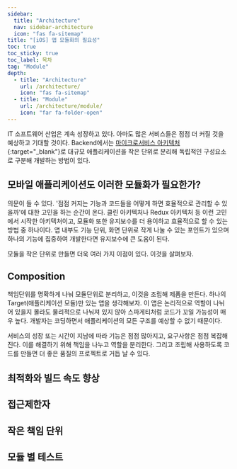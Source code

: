 ```yaml
---
sidebar:
  title: "Architecture"
  nav: sidebar-architecture
  icon: "fas fa-sitemap"
title: "[iOS] 앱 모듈화의 필요성"
toc: true
toc_sticky: true
toc_label: 목차
tag: "Module"
depth:
  - title: "Architecture"
    url: /architecture/
    icon: "fas fa-sitemap"
  - title: "Module"
    url: /architecture/module/
    icon: "far fa-folder-open"
---
```

IT 소프트웨어 산업은 계속 성장하고 있다. 아마도 많은 서비스들은 점점 더 커질 것을 예상하고 기대할 것이다. Backend에서는 [<i class="fas fa-link"></i> 마이크로서비스 아키텍처](https://cloud.google.com/learn/what-is-microservices-architecture?hl=ko){:target="_blank"}로 대규모 애플리케이션을 작은 단위로 분리해 독립적인 구성요소로 구분해 개발하는 방법이 있다.  

## 모바일 애플리케이션도 이러한 모듈화가 필요한가?
의문이 들 수 있다. '점점 커지는 기능과 코드들을 어떻게 하면 효율적으로 관리할 수 있을까'에 대한 고민을 하는 순간이 온다.  클린 아키텍처나 Redux 아키텍처 등 이런 고민에서 시작한 아키텍처이고, 모듈화 또한 유지보수를 더 용이하고 효율적으로 할 수 있는 방법 중 하나이다. 앱 내부도 기능 단위, 화면 단위로 작게 나눌 수 있는 포인트가 있으며 하나의 기능에 집중하여 개발한다면 유지보수에 큰 도움이 된다. 

모듈을 작은 단위로 만들면 더욱 여러 가지 이점이 있다. 이것을 살펴보자.

## Composition 
책임단위를 명확하게 나눠 모듈단위로 분리하고, 이것을 조립해 제품을 만든다. 하나의 Target(애플리케이션 모듈)만 있는 앱을 생각해보자. 이 앱은 논리적으로 역할이 나뉘어 있을지 몰라도 물리적으로 나눠져 있지 않아 스파게티처럼 코드가 꼬일 가능성이 매우 높다. 개발자는 코딩하면서 애플리케이션의 모든 구조를 예상할 수 없기 때문이다.  

서비스의 성장 또는 시간이 지남에 따라 기능은 점점 많아지고, 요구사항은 점점 복잡해진다. 이를 해결하기 위해 책임을 나누고 역할을 분리한다. 그리고 조립해 사용하도록 코드를 만들면 더 좋은 품질의 프로젝트로 거듭 날 수 있다.

## 최적화와 빌드 속도 향상



## 접근제한자


## 작은 책임 단위


## 모듈 별 테스트
